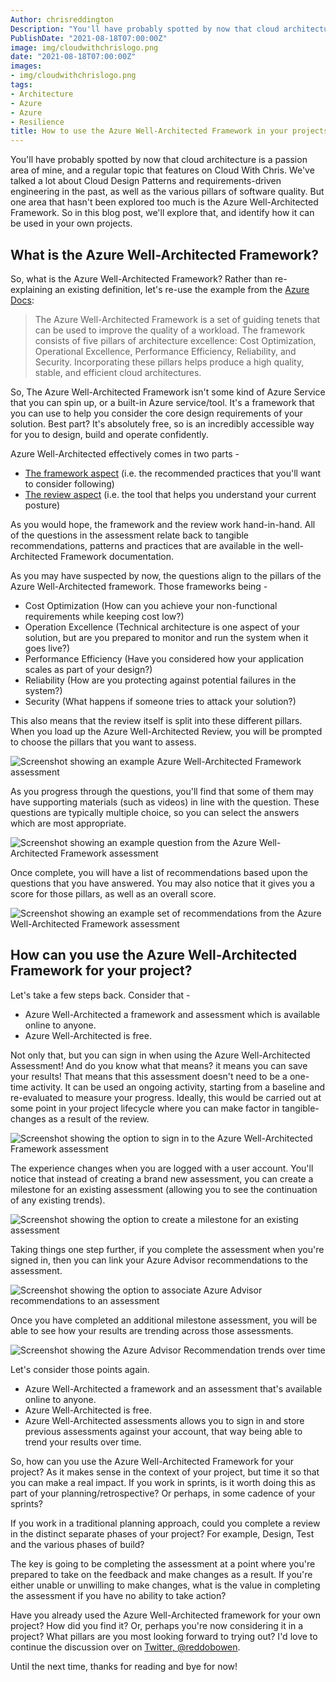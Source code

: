 ```yaml
---
Author: chrisreddington
Description: "You'll have probably spotted by now that cloud architecture is a passion area of mine, and a regular topic that features on Cloud With Chris. We've talked a lot about Cloud Design Patterns and requirements-driven engineering in the past, as well as the various pillars of software quality. But one area that hasn't been explored too much is the Azure Well-Architected Framework. So in this blog post, we'll explore that, and identify how it can be used in your own projects."
PublishDate: "2021-08-18T07:00:00Z"
image: img/cloudwithchrislogo.png
date: "2021-08-18T07:00:00Z"
images:
- img/cloudwithchrislogo.png
tags:
- Architecture
- Azure
- Azure
- Resilience
title: How to use the Azure Well-Architected Framework in your projects
---
```

You'll have probably spotted by now that cloud architecture is a passion area of mine, and a regular topic that features on Cloud With Chris. We've talked a lot about Cloud Design Patterns and requirements-driven engineering in the past, as well as the various pillars of software quality. But one area that hasn't been explored too much is the Azure Well-Architected Framework. So in this blog post, we'll explore that, and identify how it can be used in your own projects.

## What is the Azure Well-Architected Framework?

So, what is the Azure Well-Architected Framework? Rather than re-explaining an existing definition, let's re-use the example from the [Azure Docs](https://docs.microsoft.com/en-us/azure/architecture/framework/):

> The Azure Well-Architected Framework is a set of guiding tenets that can be used to improve the quality of a workload. The framework consists of five pillars of architecture excellence: Cost Optimization, Operational Excellence, Performance Efficiency, Reliability, and Security. Incorporating these pillars helps produce a high quality, stable, and efficient cloud architectures.

So, The Azure Well-Architected Framework isn't some kind of Azure Service that you can spin up, or a built-in Azure service/tool. It's a framework that you can use to help you consider the core design requirements of your solution. Best part? It's absolutely free, so is an incredibly accessible way for you to design, build and operate confidently.

Azure Well-Architected effectively comes in two parts - 

* [The framework aspect](https://docs.microsoft.com/en-us/azure/architecture/framework/) (i.e. the recommended practices that you'll want to consider following)
* [The review aspect](https://docs.microsoft.com/en-us/assessments/?id=azure-architecture-review&mode=pre-assessment) (i.e. the tool that helps you understand your current posture)

As you would hope, the framework and the review work hand-in-hand. All of the questions in the assessment relate back to tangible recommendations, patterns and practices that are available in the well-Architected Framework documentation.

As you may have suspected by now, the questions align to the pillars of the Azure Well-Architected framework. Those frameworks being - 

* Cost Optimization (How can you achieve your non-functional requirements while keeping cost low?)
* Operation Excellence (Technical architecture is one aspect of your solution, but are you prepared to monitor and run the system when it goes live?)
* Performance Efficiency (Have you considered how your application scales as part of your design?)
* Reliability (How are you protecting against potential failures in the system?)
* Security (What happens if someone tries to attack your solution?)

This also means that the review itself is split into these different pillars. When you load up the Azure Well-Architected Review, you will be prompted to choose the pillars that you want to assess.

![Screenshot showing an example Azure Well-Architected Framework assessment](/img/blog/azure-well-architected-framework/azure-waf-assessment-intro.png)

As you progress through the questions, you'll find that some of them may have supporting materials (such as videos) in line with the question. These questions are typically multiple choice, so you can select the answers which are most appropriate.

![Screenshot showing an example question from the Azure Well-Architected Framework assessment](/img/blog/azure-well-architected-framework/azure-waf-assessment-question.png)

Once complete, you will have a list of recommendations based upon the questions that you have answered. You may also notice that it gives you a score for those pillars, as well as an overall score.

![Screenshot showing an example set of recommendations from the Azure Well-Architected Framework assessment](/img/blog/azure-well-architected-framework/azure-waf-assessment-recommendation.png)

## How can you use the Azure Well-Architected Framework for your project?

Let's take a few steps back. Consider that -

* Azure Well-Architected a framework and assessment which is available online to anyone.
* Azure Well-Architected is free.

Not only that, but you can sign in when using the Azure Well-Architected Assessment! And do you know what that means? it means you can save your results! That means that this assessment doesn't need to be a one-time activity. It can be used an ongoing activity, starting from a baseline and re-evaluated to measure your progress. Ideally, this would be carried out at some point in your project lifecycle where you can make factor in tangible-changes as a result of the review.

![Screenshot showing the option to sign in to the Azure Well-Architected Framework assessment](/img/blog/azure-well-architected-framework/azure-waf-assessment-signin.png)

The experience changes when you are logged with a user account. You'll notice that instead of creating a brand new assessment, you can create a milestone for an existing assessment (allowing you to see the continuation of any existing trends).

![Screenshot showing the option to create a milestone for an existing assessment](/img/blog/azure-well-architected-framework/azure-waf-assessment-milestone.png)

Taking things one step further, if you complete the assessment when you're signed in, then you can link your Azure Advisor recommendations to the assessment.

![Screenshot showing the option to associate Azure Advisor recommendations to an assessment](/img/blog/azure-well-architected-framework/azure-waf-assessment-advisor.png)

Once you have completed an additional milestone assessment, you will be able to see how your results are trending across those assessments.

![Screenshot showing the Azure Advisor Recommendation trends over time](/img/blog/azure-well-architected-framework/azure-waf-assessment-trends.png)

Let's consider those points again. 

* Azure Well-Architected a framework and an assessment that's available online to anyone.
* Azure Well-Architected is free.
* Azure Well-Architected assessments allows you to sign in and store previous assessments against your account, that way being able to trend your results over time.

So, how can you use the Azure Well-Architected Framework for your project? As it makes sense in the context of your project, but time it so that you can make a real impact. If you work in sprints, is it worth doing this as part of your planning/retrospective? Or perhaps, in some cadence of your sprints?

If you work in a traditional planning approach, could you complete a review in the distinct separate phases of your project? For example, Design, Test and the various phases of build?

The key is going to be completing the assessment at a point where you're prepared to take on the feedback and make changes as a result. If you're either unable or unwilling to make changes, what is the value in completing the assessment if you have no ability to take action?

Have you already used the Azure Well-Architected framework for your own project? How did you find it? Or, perhaps you're now considering it in a project? What pillars are you most looking forward to trying out? I'd love to continue the discussion over on [Twitter, @reddobowen](https://twitter.com/reddobowen).

Until the next time, thanks for reading and bye for now!